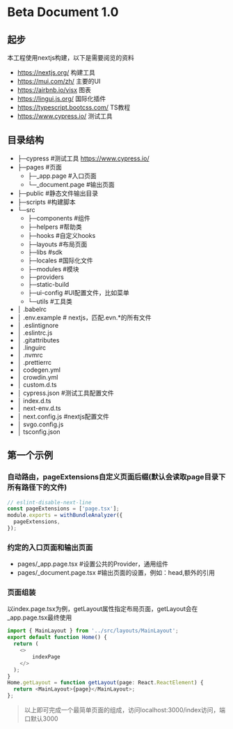 # Beta Document 1.0

## 起步
本工程使用nextjs构建，以下是需要阅览的资料
* https://nextjs.org/ 构建工具
* https://mui.com/zh/ 主要的UI 
* https://airbnb.io/visx 图表
* https://lingui.js.org/ 国际化插件
* https://typescript.bootcss.com/ TS教程
* https://www.cypress.io/ 测试工具

## 目录结构
+ ├─cypress   #测试工具 https://www.cypress.io/ 
+ ├─pages #页面 
    + ├─_app.page  #入口页面 
    + └─_document.page  #输出页面 
+ ├─public  #静态文件输出目录 
+ ├─scripts  #构建脚本 
+ └─src 
    + ├─components  #组件 
    + ├─helpers  #帮助类 
    + ├─hooks  #自定义hooks 
    + ├─layouts  #布局页面 
    + ├─libs  #sdk 
    + ├─locales  #国际化文件 
    + ├─modules  #模块 
    + ├─providers  
    + ├─static-build 
    + ├─ui-config  #UI配置文件，比如菜单 
    + └─utils  #工具类 
+ │  .babelrc 
+ │  .env.example # nextjs，匹配.evn.*的所有文件 
+ │  .eslintignore 
+ │  .eslintrc.js 
+ │  .gitattributes 
+ │  .linguirc 
+ │  .nvmrc 
+ │  .prettierrc 
+ │  codegen.yml 
+ │  crowdin.yml 
+ │  custom.d.ts 
+ │  cypress.json  #测试工具配置文件 
+ │  index.d.ts 
+ │  next-env.d.ts 
+ │  next.config.js #nextjs配置文件 
+ │  svgo.config.js 
+ │  tsconfig.json 
## 第一个示例

### 自动路由，pageExtensions自定义页面后缀(默认会读取page目录下所有路径下的文件)
``` javascript
// eslint-disable-next-line
const pageExtensions = ['page.tsx'];
module.exports = withBundleAnalyzer({
  pageExtensions,
});
```

### 约定的入口页面和输出页面
* pages/_app.page.tsx #设置公共的Provider，通用组件
* pages/_document.page.tsx #输出页面的设置，例如：head,额外的引用

### 页面组装
以index.page.tsx为例，getLayout属性指定布局页面，getLayout会在_app.page.tsx最终使用
``` javascript
import { MainLayout } from '../src/layouts/MainLayout';
export default function Home() {
  return (
    <>
        indexPage
    </>
  );
}
Home.getLayout = function getLayout(page: React.ReactElement) {
  return <MainLayout>{page}</MainLayout>;
};
```
> 以上即可完成一个最简单页面的组成，访问localhost:3000/index访问，端口默认3000
